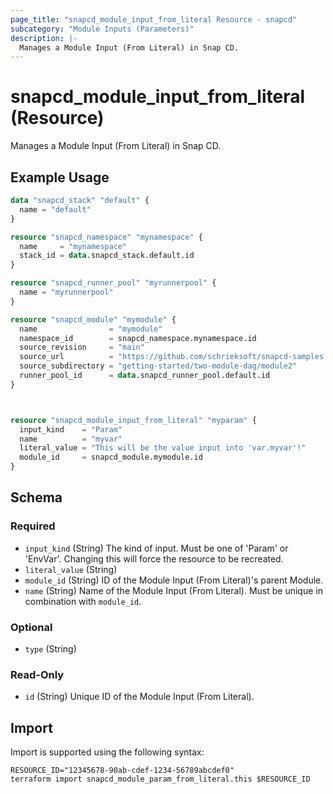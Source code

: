 ```yaml
---
page_title: "snapcd_module_input_from_literal Resource - snapcd"
subcategory: "Module Inputs (Parameters)"
description: |-
  Manages a Module Input (From Literal) in Snap CD.
---
```


# snapcd_module_input_from_literal (Resource)

Manages a Module Input (From Literal) in Snap CD.


## Example Usage

```terraform
data "snapcd_stack" "default" {
  name = "default"
}

resource "snapcd_namespace" "mynamespace" {
  name     = "mynamespace"
  stack_id = data.snapcd_stack.default.id
}

resource "snapcd_runner_pool" "myrunnerpool" {
  name = "myrunnerpool"
}

resource "snapcd_module" "mymodule" {
  name                = "mymodule"
  namespace_id        = snapcd_namespace.mynamespace.id
  source_revision     = "main"
  source_url          = "https://github.com/schrieksoft/snapcd-samples.git"
  source_subdirectory = "getting-started/two-module-dag/module2"
  runner_pool_id      = data.snapcd_runner_pool.default.id
}



resource "snapcd_module_input_from_literal" "myparam" {
  input_kind    = "Param"
  name          = "myvar"
  literal_value = "This will be the value input into 'var.myvar'!"
  module_id     = snapcd_module.mymodule.id
}
```

<!-- schema generated by tfplugindocs -->
## Schema

### Required

- `input_kind` (String) The kind of input. Must be one of 'Param' or 'EnvVar'. Changing this will force the resource to be recreated.
- `literal_value` (String)
- `module_id` (String) ID of the Module Input (From Literal)'s parent Module.
- `name` (String) Name of the Module Input (From Literal).  Must be unique in combination with `module_id`.

### Optional

- `type` (String)

### Read-Only

- `id` (String) Unique ID of the Module Input (From Literal).

## Import

Import is supported using the following syntax:

```shell
RESOURCE_ID="12345678-90ab-cdef-1234-56789abcdef0"
terraform import snapcd_module_param_from_literal.this $RESOURCE_ID
```
